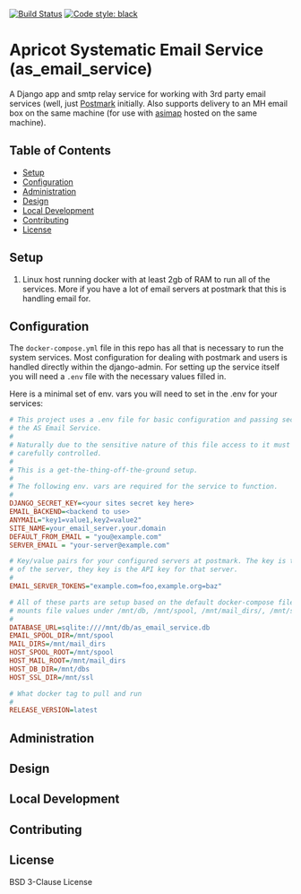 [![Build
Status](https://drone.apricot.com/api/badges/scanner/as_email_service/status.svg?ref=refs/heads/main)](https://drone.apricot.com/scanner/as_email_service)
[![Code style: black](https://img.shields.io/badge/code%20style-black-000000.svg)](https://github.com/psf/black)
# Apricot Systematic Email Service (as_email_service)
A Django app and smtp relay service for working with 3rd party email services (well, just [Postmark](https://postmarkapp.com/) initially. Also supports delivery to an MH email box on the same machine (for use with [asimap](https://github.com/scanner/asimap/) hosted on the same machine).

## Table of Contents

- [Setup](#setup)
- [Configuration](#configuration)
- [Administration](#administration)
- [Design](#design)
- [Local Development](#local-development)
- [Contributing](#contributing)
- [License](#license)

## Setup

1. Linux host running docker with at least 2gb of RAM to run all of the services. More if you have a lot of email servers at postmark that this is handling email for.

## Configuration

The `docker-compose.yml` file in this repo has all that is necessary to run the system services. Most configuration for dealing with postmark and users is handled directly within the django-admin. For setting up the service itself you will need a `.env` file with the necessary values filled in.

Here is a minimal set of env. vars you will need to set in the .env for your services:

``` ini
# This project uses a .env file for basic configuration and passing secrets to
# the AS Email Service.
#
# Naturally due to the sensitive nature of this file access to it must be
# carefully controlled.
#
# This is a get-the-thing-off-the-ground setup.
#
# The following env. vars are required for the service to function.
#
DJANGO_SECRET_KEY=<your sites secret key here>
EMAIL_BACKEND=<backend to use>
ANYMAIL="key1=value1,key2=value2"
SITE_NAME=your_email_server.your.domain
DEFAULT_FROM_EMAIL = "you@example.com"
SERVER_EMAIL = "your-server@example.com"

# Key/value pairs for your configured servers at postmark. The key is the name
# of the server, they key is the API key for that server.
#
EMAIL_SERVER_TOKENS="example.com=foo,example.org=baz"

# All of these parts are setup based on the default docker-compose file that
# mounts file values under /mnt/db, /mnt/spool, /mnt/mail_dirs/, /mnt/ssl
#
DATABASE_URL=sqlite:////mnt/db/as_email_service.db
EMAIL_SPOOL_DIR=/mnt/spool
MAIL_DIRS=/mnt/mail_dirs
HOST_SPOOL_ROOT=/mnt/spool
HOST_MAIL_ROOT=/mnt/mail_dirs
HOST_DB_DIR=/mnt/dbs
HOST_SSL_DIR=/mnt/ssl

# What docker tag to pull and run
#
RELEASE_VERSION=latest
```

## Administration

## Design

## Local Development

## Contributing

## License

BSD 3-Clause License

